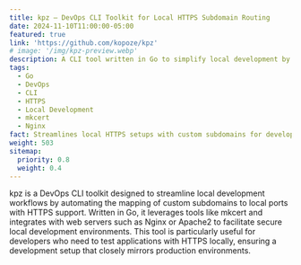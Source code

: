```yaml
---
title: kpz – DevOps CLI Toolkit for Local HTTPS Subdomain Routing
date: 2024-11-10T11:00:00-05:00
featured: true
link: 'https://github.com/kopoze/kpz'
# image: '/img/kpz-preview.webp'
description: A CLI tool written in Go to simplify local development by automating subdomain-to-port mapping with HTTPS support using mkcert.
tags:
  - Go
  - DevOps
  - CLI
  - HTTPS
  - Local Development
  - mkcert
  - Nginx
fact: Streamlines local HTTPS setups with custom subdomains for development environments.
weight: 503
sitemap:
  priority: 0.8
  weight: 0.4
---
```


kpz is a DevOps CLI toolkit designed to streamline local development workflows by automating the mapping of custom subdomains to local ports with HTTPS support. Written in Go, it leverages tools like mkcert and integrates with web servers such as Nginx or Apache2 to facilitate secure local development environments. This tool is particularly useful for developers who need to test applications with HTTPS locally, ensuring a development setup that closely mirrors production environments.
